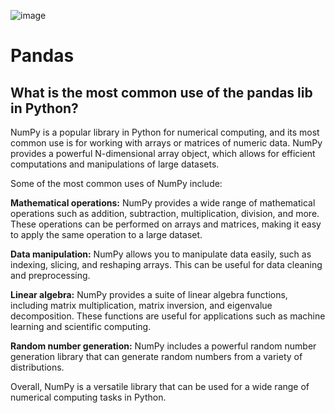 ![image](https://user-images.githubusercontent.com/1257048/227632133-78b62577-5012-4ef5-9fa9-0265be23ab4a.png)



# Pandas

## What is the most common use of the pandas lib in Python? 


NumPy is a popular library in Python for numerical computing, and its most 
common use is for working with arrays or matrices of numeric data. NumPy 
provides a powerful N-dimensional array object, which allows for efficient 
computations and manipulations of large datasets. 

Some of the most common uses of NumPy include: 

**Mathematical operations:** NumPy provides a wide range of mathematical 
operations such as addition, subtraction, multiplication, division, and more. 
These operations can be performed on arrays and matrices, making it easy to 
apply the same operation to a large dataset. 

**Data manipulation:** NumPy allows you to manipulate data easily, such as 
indexing, slicing, and reshaping arrays. This can be useful for data cleaning 
and preprocessing. 

**Linear algebra:** NumPy provides a suite of linear algebra functions, including 
matrix multiplication, matrix inversion, and eigenvalue decomposition. These 
functions are useful for applications such as machine learning and scientific 
computing. 

**Random number generation:** NumPy includes a powerful random number generation 
library that can generate random numbers from a variety of distributions. 

Overall, NumPy is a versatile library that can be used for a wide range of 
numerical computing tasks in Python.



